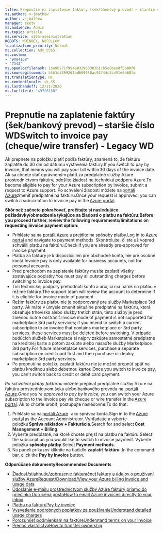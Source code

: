 ```yaml
---
title: Prepnutie na zaplatenie faktúry (šek/bankový prevod) – staršie číslo WD
ms.author: v-jmathew
author: v-jmathew
manager: scotv
ms.audience: Admin
ms.topic: article
ms.service: o365-administration
ROBOTS: NOINDEX, NOFOLLOW
localization_priority: Normal
ms.collection: Adm_O365
ms.custom:
- "9004168"
- "7343"
ms.openlocfilehash: 1be90771f994e832960383b1cb5e0bee8f5b08f8
ms.sourcegitcommit: b561c339926fad609950ac92744c3cd91e0a68fa
ms.translationtype: MT
ms.contentlocale: sk-SK
ms.lasthandoff: 12/21/2020
ms.locfileid: "49726160"
---
```

# <a name="switch-to-invoice-pay-chequewire-transfer---legacy-wd"></a><span data-ttu-id="2aeca-102">Prepnutie na zaplatenie faktúry (šek/bankový prevod) – staršie číslo WD</span><span class="sxs-lookup"><span data-stu-id="2aeca-102">Switch to invoice pay (cheque/wire transfer) - Legacy WD</span></span>

<span data-ttu-id="2aeca-103">Ak prepnete na položku platiť podľa faktúry, znamená to, že faktúru zaplatíte do 30 dní od dátumu vystavenia faktúry.</span><span class="sxs-lookup"><span data-stu-id="2aeca-103">If you switch to pay by invoice, that means you will pay your bill within 30 days of the invoice date.</span></span> <span data-ttu-id="2aeca-104">Ak sa chcete stať oprávneným platiť za predplatné služby Azure prostredníctvom faktúry, odošlite žiadosť na technickú podporu Azure.</span><span class="sxs-lookup"><span data-stu-id="2aeca-104">To become eligible to pay for your Azure subscription by invoice, submit a request to Azure support.</span></span> <span data-ttu-id="2aeca-105">Po schválení žiadosti môžete na [portáli Azure](https://portal.azure.com/)zmeniť predplatné na faktúru.</span><span class="sxs-lookup"><span data-stu-id="2aeca-105">Once your request is approved, you can switch a subscription to invoice pay in the [Azure portal](https://portal.azure.com/).</span></span>

<span data-ttu-id="2aeca-106">**Skôr než začnete pokračovať, prečítajte si nasledujúce požiadavky/obmedzenia týkajúce sa žiadosti o platbu na faktúru:**</span><span class="sxs-lookup"><span data-stu-id="2aeca-106">**Before you proceed further, review the following requirements/limitations on requesting invoice payment option:**</span></span>

- <span data-ttu-id="2aeca-107">Prihláste sa na [portáli Azure](https://portal.azure.com/) a prejdite na spôsoby platby.</span><span class="sxs-lookup"><span data-stu-id="2aeca-107">Log in to [Azure portal](https://portal.azure.com/) and navigate to payment methods.</span></span> <span data-ttu-id="2aeca-108">Skontrolujte, či ste už vopred schválili platbu na faktúru.</span><span class="sxs-lookup"><span data-stu-id="2aeca-108">Check if you are already pre-approved for invoice payment.</span></span>
- <span data-ttu-id="2aeca-109">Platba za faktúry je k dispozícii len pre obchodné kontá, nie pre osobné kontá.</span><span class="sxs-lookup"><span data-stu-id="2aeca-109">Invoice pay is only available for business accounts, not for personal accounts.</span></span>
- <span data-ttu-id="2aeca-110">Pred prechodom na zaplatenie faktúry musíte zaplatiť všetky zostávajúce poplatky.</span><span class="sxs-lookup"><span data-stu-id="2aeca-110">You must pay all outstanding charges before switching to invoice pay.</span></span>
- <span data-ttu-id="2aeca-111">Tím technickej podpory prehodnotí konto a určí, či má nárok na platbu v režime faktúry.</span><span class="sxs-lookup"><span data-stu-id="2aeca-111">The support team will review the account to determine if it is eligible for invoice mode of payment.</span></span>
- <span data-ttu-id="2aeca-112">Režim faktúry za platbu nie je podporovaný pre služby Marketplace 3rd party. Ak máte v úmysle zmeniť aktuálne predplatné na faktúru, ktorá obsahuje trhovisko alebo služby tretích strán, tieto služby je pred zmenou nutné odstrániť.</span><span class="sxs-lookup"><span data-stu-id="2aeca-112">Invoice mode of payment is not supported for marketplace 3rd party services; if you intend to switch a current subscription to an invoice that contains marketplace or 3rd party services, these services must be deleted before switching.</span></span> <span data-ttu-id="2aeca-113">V prípade budúcich služieb Marketplace si najprv zakúpte samostatné predplatné na kreditnej karte a potom zakúpte alebo nasaďte služby Marketplace 3rd party.</span><span class="sxs-lookup"><span data-stu-id="2aeca-113">For future marketplace services, purchase a separate subscription on credit card first and then purchase or deploy marketplace 3rd party services.</span></span>
- <span data-ttu-id="2aeca-114">Po prepnutí na položku zaplatiť faktúru nie je možné prepnúť späť na platbu kreditnou alebo debetnou kartou.</span><span class="sxs-lookup"><span data-stu-id="2aeca-114">Once you switch to invoice pay, you can't switch back to credit or debit card payment.</span></span>

<span data-ttu-id="2aeca-115">*Po schválení platby faktúrou* môžete prepínať predplatné služby Azure na faktúru prostredníctvom šeku alebo bankového prevodu na  [portáli Azure](https://portal.azure.com/).</span><span class="sxs-lookup"><span data-stu-id="2aeca-115">*Once you're approved to pay by invoice*, you can switch your Azure subscription to the invoice pay via cheque or wire transfer in the [Azure portal](https://portal.azure.com/).</span></span>
<span data-ttu-id="2aeca-116">Ak to chcete urobiť, postupujte nasledovne:</span><span class="sxs-lookup"><span data-stu-id="2aeca-116">To do that:</span></span>

1. <span data-ttu-id="2aeca-117">Prihláste sa na [portáli Azure](https://portal.azure.com/)   ako správca konta.</span><span class="sxs-lookup"><span data-stu-id="2aeca-117">Sign in to the [Azure portal](https://portal.azure.com/) as the Account Administrator.</span></span> <span data-ttu-id="2aeca-118">Vyhľadajte a vyberte položku **Správa nákladov + Fakturácia**.</span><span class="sxs-lookup"><span data-stu-id="2aeca-118">Search for and select **Cost Management + Billing**.</span></span>
2. <span data-ttu-id="2aeca-119">Vyberte predplatné, na ktoré chcete prejsť na platbu na faktúru.</span><span class="sxs-lookup"><span data-stu-id="2aeca-119">Select the subscription you would like to switch to invoice payment.</span></span> <span data-ttu-id="2aeca-120">Vyberte položku **spôsoby platby**.</span><span class="sxs-lookup"><span data-stu-id="2aeca-120">Select **Payment methods**.</span></span>
3. <span data-ttu-id="2aeca-121">Na paneli príkazov kliknite na tlačidlo **zaplatiť faktúru** .</span><span class="sxs-lookup"><span data-stu-id="2aeca-121">In the command bar, click the **Pay by invoice** button.</span></span>

<span data-ttu-id="2aeca-122">**Odporúčané dokumenty**</span><span class="sxs-lookup"><span data-stu-id="2aeca-122">**Recommended Documents**</span></span>

- [<span data-ttu-id="2aeca-123">Žiadosť/stiahnutie/zobrazenie fakturačnej faktúry a údajov o používaní služby Azure</span><span class="sxs-lookup"><span data-stu-id="2aeca-123">Request/Download/View your Azure billing invoice and usage data</span></span>](https://docs.microsoft.com/azure/billing/billing-download-azure-invoice-daily-usage-date)
- [<span data-ttu-id="2aeca-124">Odoslanie e-mailu prostredníctvom služby Azure faktúry priamo do priečinka Doručená pošta</span><span class="sxs-lookup"><span data-stu-id="2aeca-124">How to email Azure invoices directly to your inbox</span></span>](https://docs.microsoft.com/azure/billing/billing-download-azure-invoice-daily-usage-date)
- [<span data-ttu-id="2aeca-125">Platba na faktúru</span><span class="sxs-lookup"><span data-stu-id="2aeca-125">Pay by invoice</span></span>](https://docs.microsoft.com/azure/billing/billing-how-to-pay-by-invoice)
- [<span data-ttu-id="2aeca-126">Vysvetlenie podrobných poplatkov za používanie</span><span class="sxs-lookup"><span data-stu-id="2aeca-126">Understand detailed usage charges</span></span>](https://docs.microsoft.com/azure/billing/billing-understand-your-bill)
- [<span data-ttu-id="2aeca-127">Porozumieť podmienkam na faktúre</span><span class="sxs-lookup"><span data-stu-id="2aeca-127">Understand terms on your invoice</span></span>](https://docs.microsoft.com/azure/billing/billing-understand-your-invoice)
- [<span data-ttu-id="2aeca-128">Prenos vlastníctva</span><span class="sxs-lookup"><span data-stu-id="2aeca-128">How to transfer ownership</span></span>](https://docs.microsoft.com/azure/billing/billing-subscription-transfer)
